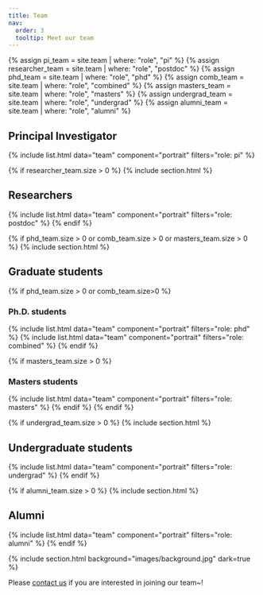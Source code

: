 ```yaml
---
title: Team
nav:
  order: 3
  tooltip: Meet our team
---
```


{% assign pi_team = site.team | where: "role", "pi" %}
{% assign researcher_team = site.team | where: "role", "postdoc" %}
{% assign phd_team = site.team | where: "role", "phd" %}
{% assign comb_team = site.team | where: "role", "combined" %}
{% assign masters_team = site.team | where: "role", "masters" %}
{% assign undergrad_team = site.team | where: "role", "undergrad" %}
{% assign alumni_team = site.team | where: "role", "alumni" %}

<h2>Principal Investigator</h2>
{% include list.html data="team" component="portrait" filters="role: pi" %}

{% if researcher_team.size > 0 %}
  {% include section.html %}
  <h2>Researchers</h2>
  {% include list.html data="team" component="portrait" filters="role: postdoc" %}
{% endif %}

{% if phd_team.size > 0 or comb_team.size > 0 or masters_team.size > 0 %}
  {% include section.html %}
  <h2>Graduate students</h2>

  {% if phd_team.size > 0 or  comb_team.size>0 %}
  <h3>Ph.D. students</h3>
  {% include list.html data="team" component="portrait" filters="role: phd" %}
  {% include list.html data="team" component="portrait" filters="role: combined" %}
  {% endif %}

  {% if masters_team.size > 0 %}
  <h3>Masters students</h3>
  {% include list.html data="team" component="portrait" filters="role: masters" %}
  {% endif %}
{% endif %}

{% if undergrad_team.size > 0 %}
  {% include section.html %}
  <h2>Undergraduate students</h2>
  {% include list.html data="team" component="portrait" filters="role: undergrad" %}
{% endif %}

{% if alumni_team.size > 0 %}
  {% include section.html %}
  <h2>Alumni</h2>
  {% include list.html data="team" component="portrait" filters="role: alumni" %}
{% endif %}

{% include section.html background="images/background.jpg" dark=true %}

<p>Please <a href="mailto:trevon@korea.ac.kr">contact us</a> if you are interested in joining our team~!</p>
